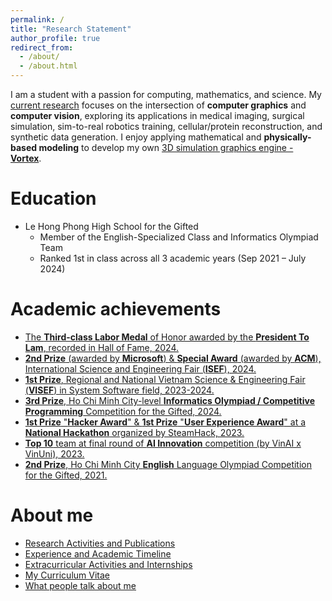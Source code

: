 ```yaml
---
permalink: /
title: "Research Statement"
author_profile: true
redirect_from: 
  - /about/
  - /about.html
---
```


I am a student with a passion for computing, mathematics, and science. My [current research](/research/work-1) focuses on the intersection of **computer graphics** and **computer vision**, exploring its applications in medical imaging, surgical simulation, sim-to-real robotics training, cellular/protein reconstruction, and synthetic data generation. I enjoy applying mathematical and **physically-based modeling** to develop my own [3D simulation graphics engine - **Vortex**](https://github.com/kyle-paul/Vortex).

Education
=====
- Le Hong Phong High School for the Gifted
  - Member of the English-Specialized Class and Informatics Olympiad Team
  - Ranked 1st in class across all 3 academic years (Sep 2021 – July 2024)

Academic achievements
=====
- [The **Third-class Labor Medal** of Honor awarded by the **President To Lam**, recorded in Hall of Fame, 2024.](https://www.facebook.com/100064643681682/posts/1039503278214452/?rdid=BK4edS0gJJvyLEZq)
- [**2nd Prize** (awarded by **Microsoft**) & **Special Award** (awarded by **ACM**), International Science and Engineering Fair (**ISEF**), 2024.](/talks/isef)
- [**1st Prize**, Regional and National Vietnam Science & Engineering Fair (**VISEF**) in System Software field, 2023-2024.](/talks/isef)
- [**3rd Prize**, Ho Chi Minh City-level **Informatics Olympiad / Competitive Programming** Competition for the Gifted, 2024.](/talks/informatics)
- [**1st Prize** "**Hacker Award**" & **1st Prize** "**User Experience Award**" at a **National Hackathon** organized by SteamHack, 2023.](/talks/hackathon)
- [**Top 10** team at final round of **AI Innovation** competition (by VinAI x VinUni), 2023.](/talks/vinai)
- [**2nd Prize**, Ho Chi Minh City **English** Language Olympiad Competition for the Gifted, 2021.](/talks/informatics)

About me
=====
- [Research Activities and Publications](/research/)
- [Experience and Academic Timeline](/talks/)
- [Extracurricular Activities and Internships](/activities/)
- [My Curriculum Vitae](/cv/)
- [What people talk about me](/talks/mentee)